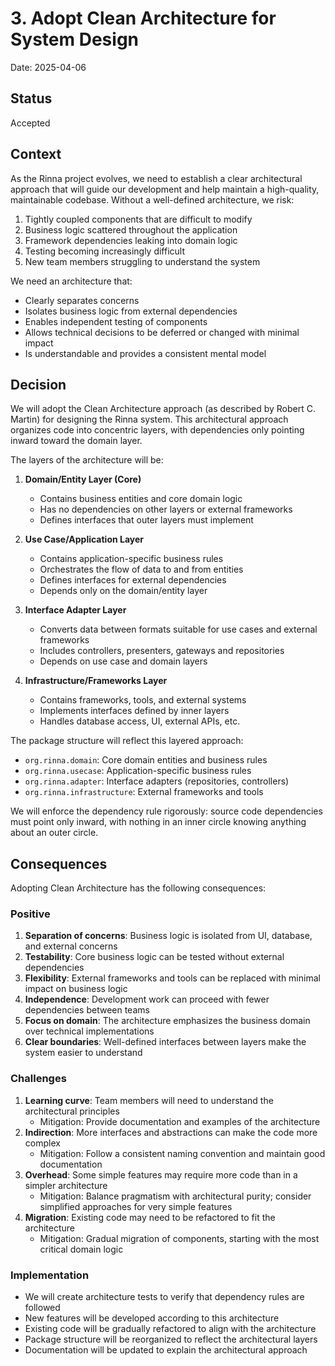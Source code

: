 # 3. Adopt Clean Architecture for System Design

Date: 2025-04-06

## Status

Accepted

## Context

As the Rinna project evolves, we need to establish a clear architectural approach that will guide our development and help maintain a high-quality, maintainable codebase. Without a well-defined architecture, we risk:

1. Tightly coupled components that are difficult to modify
2. Business logic scattered throughout the application
3. Framework dependencies leaking into domain logic
4. Testing becoming increasingly difficult
5. New team members struggling to understand the system

We need an architecture that:
- Clearly separates concerns
- Isolates business logic from external dependencies
- Enables independent testing of components
- Allows technical decisions to be deferred or changed with minimal impact
- Is understandable and provides a consistent mental model

## Decision

We will adopt the Clean Architecture approach (as described by Robert C. Martin) for designing the Rinna system. This architectural approach organizes code into concentric layers, with dependencies only pointing inward toward the domain layer.

The layers of the architecture will be:

1. **Domain/Entity Layer (Core)**
   - Contains business entities and core domain logic
   - Has no dependencies on other layers or external frameworks
   - Defines interfaces that outer layers must implement

2. **Use Case/Application Layer**
   - Contains application-specific business rules
   - Orchestrates the flow of data to and from entities
   - Defines interfaces for external dependencies
   - Depends only on the domain/entity layer

3. **Interface Adapter Layer**
   - Converts data between formats suitable for use cases and external frameworks
   - Includes controllers, presenters, gateways and repositories
   - Depends on use case and domain layers

4. **Infrastructure/Frameworks Layer**
   - Contains frameworks, tools, and external systems
   - Implements interfaces defined by inner layers
   - Handles database access, UI, external APIs, etc.

The package structure will reflect this layered approach:
- `org.rinna.domain`: Core domain entities and business rules
- `org.rinna.usecase`: Application-specific business rules
- `org.rinna.adapter`: Interface adapters (repositories, controllers)
- `org.rinna.infrastructure`: External frameworks and tools

We will enforce the dependency rule rigorously: source code dependencies must point only inward, with nothing in an inner circle knowing anything about an outer circle.

## Consequences

Adopting Clean Architecture has the following consequences:

### Positive
1. **Separation of concerns**: Business logic is isolated from UI, database, and external concerns
2. **Testability**: Core business logic can be tested without external dependencies
3. **Flexibility**: External frameworks and tools can be replaced with minimal impact on business logic
4. **Independence**: Development work can proceed with fewer dependencies between teams
5. **Focus on domain**: The architecture emphasizes the business domain over technical implementations
6. **Clear boundaries**: Well-defined interfaces between layers make the system easier to understand

### Challenges
1. **Learning curve**: Team members will need to understand the architectural principles
   - Mitigation: Provide documentation and examples of the architecture
2. **Indirection**: More interfaces and abstractions can make the code more complex
   - Mitigation: Follow a consistent naming convention and maintain good documentation
3. **Overhead**: Some simple features may require more code than in a simpler architecture
   - Mitigation: Balance pragmatism with architectural purity; consider simplified approaches for very simple features
4. **Migration**: Existing code may need to be refactored to fit the architecture
   - Mitigation: Gradual migration of components, starting with the most critical domain logic

### Implementation
- We will create architecture tests to verify that dependency rules are followed
- New features will be developed according to this architecture
- Existing code will be gradually refactored to align with the architecture
- Package structure will be reorganized to reflect the architectural layers
- Documentation will be updated to explain the architectural approach
